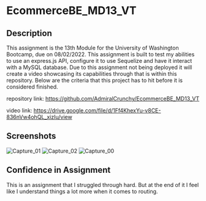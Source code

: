 # EcommerceBE_MD13_VT

## Description

This assignment is the 13th Module for the University of Washington Bootcamp, due on 08/02/2022. This assignment is built to test my abilities to use an express.js API, configure it to use Sequelize and have it interact with a MySQL database. Due to this assignment not being deployed it will create a video showcasing its capabilities through that is within this repository. Below are the criteria that this project has to hit before it is considered finished.

repository link: https://github.com/AdmiralCrunchy/EcommerceBE_MD13_VT

video link: https://drive.google.com/file/d/1Ff4KhexYu-v8CE-836nVw4ohQL_xizIu/view


## Screenshots

![Capture_01](https://user-images.githubusercontent.com/31176226/184811080-4ddb61e2-db62-4ed8-b1e8-44f6dfd402c0.PNG)
![Capture_02](https://user-images.githubusercontent.com/31176226/184811084-b0681697-a5bf-4c54-b83f-8baf63cf4a57.PNG)
![Capture_00](https://user-images.githubusercontent.com/31176226/184811085-ed9527b0-46e8-4065-831a-75734ac97481.PNG)


## Confidence in Assignment

This is an assignment that I struggled through hard. But at the end of it I feel like I understand things a lot more when it comes to routing.
